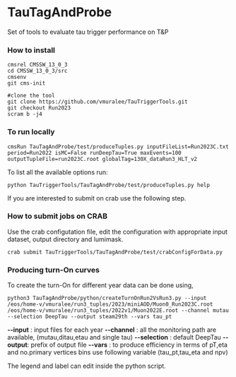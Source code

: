 # TauTagAndProbe
Set of tools to evaluate tau trigger performance on T&amp;P

### How to install

```
cmsrel CMSSW_13_0_3
cd CMSSW_13_0_3/src
cmsenv
git cms-init

#clone the tool
git clone https://github.com/vmuralee/TauTriggerTools.git
git checkout Run2023
scram b -j4
```

### To run locally

```
cmsRun TauTagAndProbe/test/produceTuples.py inputFileList=Run2023C.txt period=Run2022 isMC=False runDeepTau=True maxEvents=100 outputTupleFile=run2023C.root globalTag=130X_dataRun3_HLT_v2
```

To list all the available options run:
```
python TauTriggerTools/TauTagAndProbe/test/produceTuples.py help
```
If you are interested to submit on crab use the following step.
### How to submit jobs on CRAB

Use the crab configutation file, edit the configuration with appropriate input dataset, output directory and lumimask.
``` 
crab submit TauTriggerTools/TauTagAndProbe/test/crabConfigForData.py

```


### Producing turn-On curves
To create the turn-On for different year data can be done using,
```
python3 TauTagAndProbe/python/createTurnOnRun2VsRun3.py --input /eos/home-v/vmuralee/run3_tuples/2023/miniAOD/Muon0_Run2023C.root  /eos/home-v/vmuralee/run3_tuples/2022v1/Muon2022E.root --channel mutau --selection DeepTau --output steam29th --vars tau_pt
```
**--input** : input files for each year 
**--channel** : all the monitoring path are available, (mutau,ditau,etau and single tau) 
**--selection** : default DeepTau 
**--output**: prefix of output file 
**--vars** : to produce efficiency in terms of pT,eta and no.primary vertices bins use following variable (tau_pt,tau_eta and npv)

The legend and label can edit inside the python script. 
